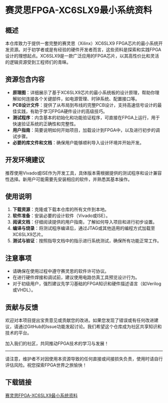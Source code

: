 # 赛灵思FPGA-XC6SLX9最小系统资料

## 概述

本仓库致力于提供一套完整的赛灵思（Xilinx）XC6SLX9 FPGA芯片的最小系统开发资源。对于初学者或是有经验的硬件开发者而言，这些资料是探索和实践FPGA设计的理想起点。XC6SLX9是一款广泛应用的FPGA芯片，以其高性价比和灵活的逻辑资源受到工程师们的青睐。

## 资源包含内容

- **原理图**：详细展示了基于XC6SLX9芯片的最小系统板的设计原理，帮助你理解如何连接各个关键部件，如电源管理、时钟系统、配置接口等。
- **PCB设计文件**：提供了从布局到布线的完整PCB设计，支持高速信号设计的最佳实践，有助于学习FPGA硬件设计的高级技巧。
- **测试程序**：内含基本的初始化和功能验证程序，可直接在FPGA上运行，用于快速验证系统的正确性和完整性。
- **用户指南**：简要说明如何开始项目，加载设计到FPGA中，以及进行初步的调试步骤。
- **必要的库文件和文档**：确保用户能够顺利导入设计环境并开始开发。

## 开发环境建议

推荐使用Vivado或ISE作为开发工具，具体版本需根据提供的测试程序和设计兼容性选择。新用户可能需要先安装相应的软件，并熟悉其基本操作。

## 使用说明

1. **下载资源**：克隆或下载本仓库的所有文件到本地。
2. **软件准备**：安装必要的设计软件（Vivado或ISE）。
3. **阅读文档**：仔细阅读提供的用户指南，了解如何导入项目和进行初步设置。
4. **编译与烧录**：将测试程序编译后，通过JTAG或其他适用的编程方式加载至XC6SLX9芯片。
5. **测试与验证**：按照指导文档中的指示进行系统测试，确保所有功能正常工作。

## 注意事项

- 请确保在使用过程中遵守赛灵思的软件许可协议。
- 在进行硬件焊接和调试前，建议使用电路仿真工具预览设计行为。
- 对于初级用户，强烈建议先学习基础的FPGA知识和硬件描述语言（如Verilog或VHDL）。

## 贡献与反馈

欢迎对本项目提出宝贵意见或贡献您的改进。如果您发现了错误或有任何改进建议，请通过GitHub的Issue功能发起讨论。我们希望这个仓库成为社区共享知识和技术的平台。

加入我们的社区，共同推动FPGA技术的学习与发展！

---

请注意，维护者不对因使用本资源导致的任何直接或间接损失负责，使用时请自行评估风险。祝您探索FPGA世界之旅愉快！

## 下载链接

[赛灵思FPGA-XC6SLX9最小系统资料](https://pan.quark.cn/s/e672febdef4c)